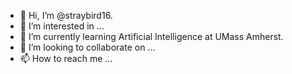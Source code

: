 - 👋 Hi, I’m @straybird16.
- 👀 I’m interested in ...
- 🌱 I’m currently learning Artificial Intelligence at UMass Amherst.
- 💞️ I’m looking to collaborate on ...
- 📫 How to reach me ...

<!---
straybird16/straybird16 is a ✨ special ✨ repository because its `README.md` (this file) appears on your GitHub profile.
You can click the Preview link to take a look at your changes.
--->
